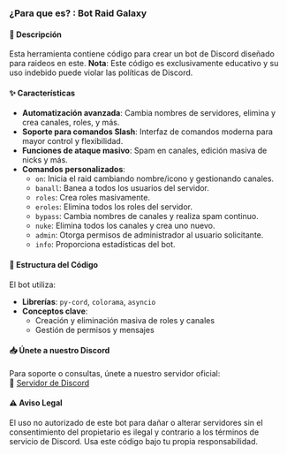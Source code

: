 ### ¿Para que es? : **Bot Raid Galaxy**  

#### 📄 **Descripción**  
Esta herramienta contiene código para crear un  bot de Discord diseñado para raideos en este. **Nota**: Este código es exclusivamente educativo y su uso indebido puede violar las políticas de Discord.  

#### ✨ **Características**  
- **Automatización avanzada**: Cambia nombres de servidores, elimina y crea canales, roles, y más.  
- **Soporte para comandos Slash**: Interfaz de comandos moderna para mayor control y flexibilidad.  
- **Funciones de ataque masivo**: Spam en canales, edición masiva de nicks y más.  
- **Comandos personalizados**:  
  - `on`: Inicia el raid cambiando nombre/icono y gestionando canales.  
  - `banall`: Banea a todos los usuarios del servidor.  
  - `roles`: Crea roles masivamente.  
  - `eroles`: Elimina todos los roles del servidor.  
  - `bypass`: Cambia nombres de canales y realiza spam continuo.  
  - `nuke`: Elimina todos los canales y crea uno nuevo.  
  - `admin`: Otorga permisos de administrador al usuario solicitante.  
  - `info`: Proporciona estadísticas del bot.  

#### 📂 **Estructura del Código**  
El bot utiliza:  
- **Librerías**: `py-cord`, `colorama`, `asyncio`  
- **Conceptos clave**:  
  - Creación y eliminación masiva de roles y canales  
  - Gestión de permisos y mensajes  

#### 📥 **Únete a nuestro Discord**  
Para soporte o consultas, únete a nuestro servidor oficial:  
🔗 [Servidor de Discord](https://discord.gg/3W2xBRnB3k)  

#### ⚠️ **Aviso Legal**  
El uso no autorizado de este bot para dañar o alterar servidores sin el consentimiento del propietario es ilegal y contrario a los términos de servicio de Discord. Usa este código bajo tu propia responsabilidad.  
